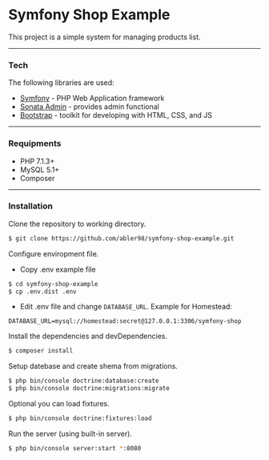# Symfony Shop Example

This project is a simple system for managing products list. 

---

### Tech

The following libraries are used:

* [Symfony](https://symfony.com/) - PHP Web Application framework
* [Sonata Admin](https://sonata-project.org/) - provides admin functional
* [Bootstrap](https://getbootstrap.com/) - toolkit for developing with HTML, CSS, and JS

---

### Requipments

- PHP 7.1.3+
- MySQL 5.1+
- Composer

---

### Installation

Clone the repository to working directory.

```sh
$ git clone https://github.com/abler98/symfony-shop-example.git
```

Configure enviropment file.

- Copy .env example file

```sh
$ cd symfony-shop-example
$ cp .env.dist .env
```

- Edit .env file and change `DATABASE_URL`. Example for Homestead:

```env
DATABASE_URL=mysql://homestead:secret@127.0.0.1:3306/symfony-shop
```

Install the dependencies and devDependencies.

```sh
$ composer install
```

Setup datebase and create shema from migrations.

```sh
$ php bin/console doctrine:database:create
$ php bin/console doctrine:migrations:migrate
```

Optional you can load fixtures.

```sh
$ php bin/console doctrine:fixtures:load
```

Run the server (using built-in server).

```sh
$ php bin/console server:start *:8080
```
